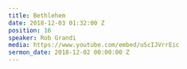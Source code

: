 ```yaml
---
title: Bethlehem
date: 2018-12-03 01:32:00 Z
position: 16
speaker: Rob Grandi
media: https://www.youtube.com/embed/uScIJVrrEic
sermon_date: 2018-12-02 00:00:00 Z
---
```


